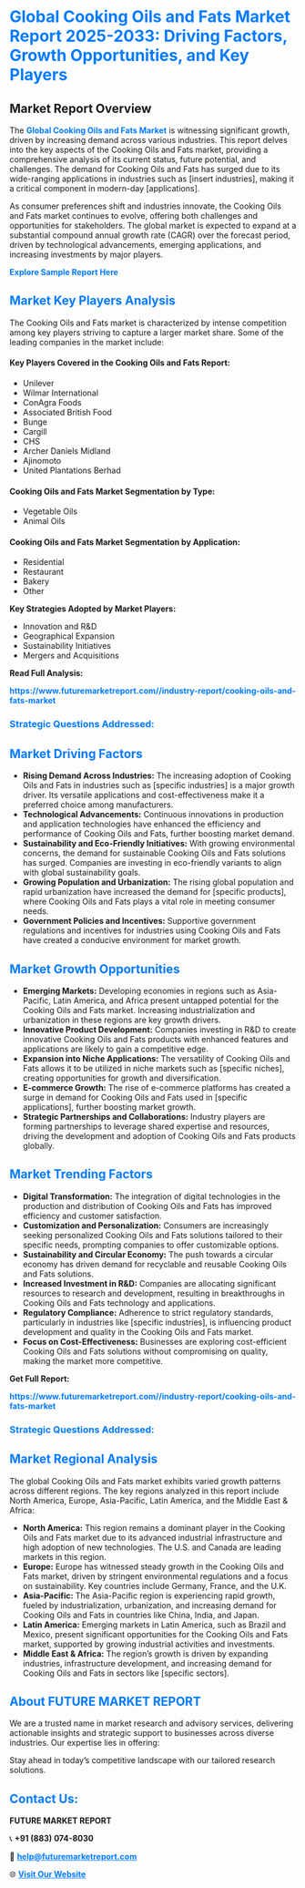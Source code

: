 <h1 style="color: #007BFF;">Global Cooking Oils and Fats Market Report 2025-2033: Driving Factors, Growth Opportunities, and Key Players</h1>

<section id="overview">
<h2>Market Report Overview</h2>
<p>The <a href="https://www.futuremarketreport.com//industry-report/cooking-oils-and-fats-market" style="color: #007BFF; text-decoration: none;"><strong>Global Cooking Oils and Fats Market</strong></a> is witnessing significant growth, driven by increasing demand across various industries. This report delves into the key aspects of the Cooking Oils and Fats market, providing a comprehensive analysis of its current status, future potential, and challenges. The demand for Cooking Oils and Fats has surged due to its wide-ranging applications in industries such as [insert industries], making it a critical component in modern-day [applications].</p>
<p>As consumer preferences shift and industries innovate, the Cooking Oils and Fats market continues to evolve, offering both challenges and opportunities for stakeholders. The global market is expected to expand at a substantial compound annual growth rate (CAGR) over the forecast period, driven by technological advancements, emerging applications, and increasing investments by major players.</p>
</section>

<section id="overview">
<p><a href="https://www.futuremarketreport.com//request-sample/reportId=86830" style="color: #007BFF; text-decoration: none;"><strong>Explore Sample Report Here</strong></a></p>
</section>

<section id="key-players">
<h2 style="color: #007BFF;">Market Key Players Analysis</h2>
<p>The Cooking Oils and Fats market is characterized by intense competition among key players striving to capture a larger market share. Some of the leading companies in the market include:</p>
<h4>Key Players Covered in the Cooking Oils and Fats Report:</h4>
<ul><li>Unilever</li><li>Wilmar International</li><li>ConAgra Foods</li><li>Associated British Food</li><li>Bunge</li><li>Cargill</li><li>CHS</li><li>Archer Daniels Midland</li><li>Ajinomoto</li><li>United Plantations Berhad</li></ul>
<h4>Cooking Oils and Fats Market Segmentation by Type:</h4>
<ul><li>Vegetable Oils</li><li>Animal Oils</li></ul>

<h4>Cooking Oils and Fats Market Segmentation by Application:</h4>
<ul><li>Residential</li><li>Restaurant</li><li>Bakery</li><li>Other</li></ul>
<p><strong>Key Strategies Adopted by Market Players:</strong></p>
<ul>
<li>Innovation and R&D</li>
<li>Geographical Expansion</li>
<li>Sustainability Initiatives</li>
<li>Mergers and Acquisitions</li>
</ul>
</section>

<section>
<p><strong>Read Full Analysis: </strong></p><a href="https://www.futuremarketreport.com//industry-report/cooking-oils-and-fats-market" style="color: #007BFF; text-decoration: none;"><strong>https://www.futuremarketreport.com//industry-report/cooking-oils-and-fats-market</strong></a>
<h3 style="color: #007BFF;">Strategic Questions Addressed:</h3>
</section>

<section id="driving-factors">
<h2 style="color: #007BFF;">Market Driving Factors</h2>
<ul>
<li><strong>Rising Demand Across Industries:</strong> The increasing adoption of Cooking Oils and Fats in industries such as [specific industries] is a major growth driver. Its versatile applications and cost-effectiveness make it a preferred choice among manufacturers.</li>
<li><strong>Technological Advancements:</strong> Continuous innovations in production and application technologies have enhanced the efficiency and performance of Cooking Oils and Fats, further boosting market demand.</li>
<li><strong>Sustainability and Eco-Friendly Initiatives:</strong> With growing environmental concerns, the demand for sustainable Cooking Oils and Fats solutions has surged. Companies are investing in eco-friendly variants to align with global sustainability goals.</li>
<li><strong>Growing Population and Urbanization:</strong> The rising global population and rapid urbanization have increased the demand for [specific products], where Cooking Oils and Fats plays a vital role in meeting consumer needs.</li>
<li><strong>Government Policies and Incentives:</strong> Supportive government regulations and incentives for industries using Cooking Oils and Fats have created a conducive environment for market growth.</li>
</ul>
</section>

<section id="growth-opportunities">
<h2 style="color: #007BFF;">Market Growth Opportunities</h2>
<ul>
<li><strong>Emerging Markets:</strong> Developing economies in regions such as Asia-Pacific, Latin America, and Africa present untapped potential for the Cooking Oils and Fats market. Increasing industrialization and urbanization in these regions are key growth drivers.</li>
<li><strong>Innovative Product Development:</strong> Companies investing in R&D to create innovative Cooking Oils and Fats products with enhanced features and applications are likely to gain a competitive edge.</li>
<li><strong>Expansion into Niche Applications:</strong> The versatility of Cooking Oils and Fats allows it to be utilized in niche markets such as [specific niches], creating opportunities for growth and diversification.</li>
<li><strong>E-commerce Growth:</strong> The rise of e-commerce platforms has created a surge in demand for Cooking Oils and Fats used in [specific applications], further boosting market growth.</li>
<li><strong>Strategic Partnerships and Collaborations:</strong> Industry players are forming partnerships to leverage shared expertise and resources, driving the development and adoption of Cooking Oils and Fats products globally.</li>
</ul>
</section>

<section id="trending-factors">
<h2 style="color: #007BFF;">Market Trending Factors</h2>
<ul>
<li><strong>Digital Transformation:</strong> The integration of digital technologies in the production and distribution of Cooking Oils and Fats has improved efficiency and customer satisfaction.</li>
<li><strong>Customization and Personalization:</strong> Consumers are increasingly seeking personalized Cooking Oils and Fats solutions tailored to their specific needs, prompting companies to offer customizable options.</li>
<li><strong>Sustainability and Circular Economy:</strong> The push towards a circular economy has driven demand for recyclable and reusable Cooking Oils and Fats solutions.</li>
<li><strong>Increased Investment in R&D:</strong> Companies are allocating significant resources to research and development, resulting in breakthroughs in Cooking Oils and Fats technology and applications.</li>
<li><strong>Regulatory Compliance:</strong> Adherence to strict regulatory standards, particularly in industries like [specific industries], is influencing product development and quality in the Cooking Oils and Fats market.</li>
<li><strong>Focus on Cost-Effectiveness:</strong> Businesses are exploring cost-efficient Cooking Oils and Fats solutions without compromising on quality, making the market more competitive.</li>
</ul>
</section>

<section>
<p><strong>Get Full Report: </strong></p><a href="https://www.futuremarketreport.com//industry-report/cooking-oils-and-fats-market" style="color: #007BFF; text-decoration: none;"><strong>https://www.futuremarketreport.com//industry-report/cooking-oils-and-fats-market</strong></a>
<h3 style="color: #007BFF;">Strategic Questions Addressed:</h3>
</section>


<section id="regional-analysis">
<h2 style="color: #007BFF;">Market Regional Analysis</h2>
<p>The global Cooking Oils and Fats market exhibits varied growth patterns across different regions. The key regions analyzed in this report include North America, Europe, Asia-Pacific, Latin America, and the Middle East & Africa:</p>
<ul>
<li><strong>North America:</strong> This region remains a dominant player in the Cooking Oils and Fats market due to its advanced industrial infrastructure and high adoption of new technologies. The U.S. and Canada are leading markets in this region.</li>
<li><strong>Europe:</strong> Europe has witnessed steady growth in the Cooking Oils and Fats market, driven by stringent environmental regulations and a focus on sustainability. Key countries include Germany, France, and the U.K.</li>
<li><strong>Asia-Pacific:</strong> The Asia-Pacific region is experiencing rapid growth, fueled by industrialization, urbanization, and increasing demand for Cooking Oils and Fats in countries like China, India, and Japan.</li>
<li><strong>Latin America:</strong> Emerging markets in Latin America, such as Brazil and Mexico, present significant opportunities for the Cooking Oils and Fats market, supported by growing industrial activities and investments.</li>
<li><strong>Middle East & Africa:</strong> The region’s growth is driven by expanding industries, infrastructure development, and increasing demand for Cooking Oils and Fats in sectors like [specific sectors].</li>
</ul>
</section>

<footer>
<h2 style="color: #007BFF;">About FUTURE MARKET REPORT</h2>
<p>We are a trusted name in market research and advisory services, delivering actionable insights and strategic support to businesses across diverse industries. Our expertise lies in offering:</p>

<p>Stay ahead in today’s competitive landscape with our tailored research solutions.</p>

<h2 style="color: #007BFF;">Contact Us:</h2>
<p><strong>FUTURE MARKET REPORT</strong></p>
<p>📞 <strong>+91 (883) 074-8030</strong></p>
<p>📧 <strong><a href="mailto:help@futuremarketreport.com" style="color: #007BFF;">help@futuremarketreport.com</a></strong></p>
<p>🌐 <strong><a href="https://www.futuremarketreport.com/" style="color: #007BFF;">Visit Our Website</a></strong></p>
</footer>